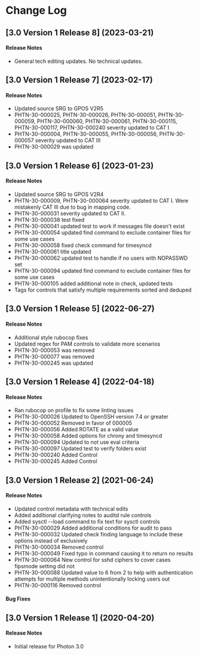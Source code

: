 # Change Log

## [3.0 Version 1 Release 8] (2023-03-21)

#### Release Notes
- General tech editing updates. No technical updates.

## [3.0 Version 1 Release 7] (2023-02-17)

#### Release Notes
- Updated source SRG to GPOS V2R5
- PHTN-30-000025, PHTN-30-000026, PHTN-30-000051, PHTN-30-000059, PHTN-30-000060, PHTN-30-000061, PHTN-30-000115, PHTN-30-000117, PHTN-30-000240 severity updated to CAT I
- PHTN-30-000004, PHTN-30-000055, PHTN-30-000056, PHTN-30-000057 severity updated to CAT III
- PHTN-30-000029 was updated

## [3.0 Version 1 Release 6] (2023-01-23)

#### Release Notes
- Updated source SRG to GPOS V2R4
- PHTN-30-000009, PHTN-30-000064 severity updated to CAT I. Were mistakenly CAT III due to bug in mapping code.
- PHTN-30-000031 severity updated to CAT II.
- PHTN-30-000038 test fixed
- PHTN-30-000041 updated test to work if messages file doesn't exist
- PHTN-30-000054 updated find command to exclude container files for some use cases
- PHTN-30-000058 fixed check command for timesyncd
- PHTN-30-000061 title updated
- PHTN-30-000062 updated test to handle if no users with NOPASSWD set
- PHTN-30-000094 updated find command to exclude container files for some use cases
- PHTN-30-000105 added additional note in check, updated tests
- Tags for controls that satisfy multiple requirements sorted and deduped

## [3.0 Version 1 Release 5] (2022-06-27)

#### Release Notes
- Additional style rubocop fixes
- Updated regex for PAM controls to validate more scenarios
- PHTN-30-000053 was removed
- PHTN-30-000077 was removed
- PHTN-30-000245 was updated

## [3.0 Version 1 Release 4] (2022-04-18)

#### Release Notes
- Ran rubocop on profile to fix some linting issues
- PHTN-30-000026 Updated to OpenSSH version 7.4 or greater
- PHTN-30-000052 Removed in favor of 000005
- PHTN-30-000056 Added ROTATE as a valid value
- PHTN-30-000058 Added options for chrony and timesyncd
- PHTN-30-000094 Updated to not use eval criteria
- PHTN-30-000097 Updated test to verify folders exist
- PHTN-30-000240 Added Control
- PHTN-30-000245 Added Control

## [3.0 Version 1 Release 2] (2021-06-24)

#### Release Notes
- Updated control metadata with technical edits
- Added additional clarifying notes to auditd rule controls
- Added sysctl --load command to fix text for sysctl controls
- PHTN-30-000029 Added additional conditions for audit to pass
- PHTN-30-000032 Updated check finding language to include these options instead of exclusively
- PHTN-30-000034 Removed control
- PHTN-30-000049 Fixed typo in command causing it to return no results
- PHTN-30-000064 New control for sshd ciphers to cover cases fipsmode setting did not
- PHTN-30-000088 Updated value to 6 from 2 to help with authentication attempts for multiple methods unintentionally locking users out
- PHTN-30-000116 Removed control

#### Bug Fixes

## [3.0 Version 1 Release 1] (2020-04-20)

#### Release Notes
- Initial release for Photon 3.0